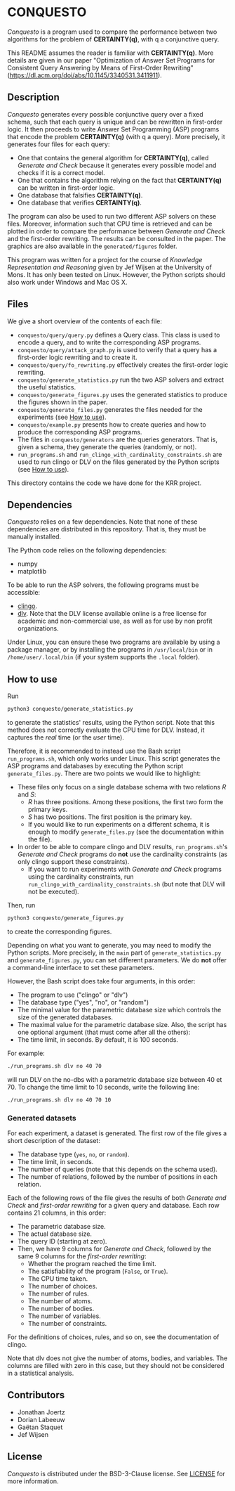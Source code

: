 # CONQUESTO
_Conquesto_ is a program used to compare the performance between two algorithms for the problem of __CERTAINTY(q)__, with q a conjunctive query.

This README assumes the reader is familiar with __CERTAINTY(q)__.
More details are given in our paper "Optimization of Answer Set Programs for Consistent Query Answering by Means of First-Order Rewriting" (https://dl.acm.org/doi/abs/10.1145/3340531.3411911).

## Description
_Conquesto_ generates every possible conjunctive query over a fixed schema, such that each query is unique and can be rewritten in first-order logic.
It then proceeds to write Answer Set Programming (ASP) programs that encode the problem __CERTAINTY(q)__ (with q a query).
More precisely, it generates four files for each query:
  * One that contains the general algorithm for __CERTAINTY(q)__, called _Generate and Check_ because it generates every possible model and checks if it is a correct model.
  * One that contains the algorithm relying on the fact that __CERTAINTY(q)__ can be written in first-order logic.
  * One database that falsifies __CERTAINTY(q)__.
  * One database that verifies __CERTAINTY(q)__.

The program can also be used to run two different ASP solvers on these files.
Moreover, information such that CPU time is retrieved and can be plotted in order to compare the performance between _Generate and Check_ and the first-order rewriting.
The results can be consulted in the paper.
The graphics are also available in the `generated/figures` folder.

This program was written for a project for the course of _Knowledge Representation and Reasoning_ given by Jef Wijsen at the University of Mons.
It has only been tested on Linux.
However, the Python scripts should also work under Windows and Mac OS X.

## Files
We give a short overview of the contents of each file:
  * `conquesto/query/query.py` defines a Query class. This class is used to encode a query, and to write the corresponding ASP programs.
  * `conquesto/query/attack_graph.py` is used to verify that a query has a first-order logic rewriting and to create it.
  * `conquesto/query/fo_rewriting.py` effectively creates the first-order logic rewriting.
  * `conquesto/generate_statistics.py` run the two ASP solvers and extract the useful statistics.
  * `conquesto/generate_figures.py` uses the generated statistics to produce the figures shown in the paper.
  * `conquesto/generate_files.py` generates the files needed for the experiments (see [How to use](<#how-to-use>)).
  * `conquesto/example.py` presents how to create queries and how to produce the corresponding ASP programs.
  * The files in `conquesto/generators` are the queries generators. That is, given a schema, they generate the queries (randomly, or not).
  * `run_programs.sh` and `run_clingo_with_cardinality_constraints.sh` are used to run clingo or DLV on the files generated by the Python scripts (see [How to use](<#how-to-use>)).

This directory contains the code we have done for the KRR project.

## Dependencies
_Conquesto_ relies on a few dependencies.
Note that none of these dependencies are distributed in this repository.
That is, they must be manually installed.

The Python code relies on the following dependencies:
  * numpy
  * matplotlib

To be able to run the ASP solvers, the following programs must be accessible:
  * [clingo](https://potassco.org/clingo/).
  * [dlv](http://www.dlvsystem.com/dlv/).
    Note that the DLV license available online is a free license for academic and non-commercial use, as well as for use by non profit organizations.

Under Linux, you can ensure these two programs are available by using a package manager, or by installing the programs in `/usr/local/bin` or in `/home/user/.local/bin` (if your system supports the `.local` folder).

## How to use
Run
```bash
python3 conquesto/generate_statistics.py
```
to generate the statistics' results, using the Python script.
Note that this method does not correctly evaluate the CPU time for DLV.
Instead, it captures the _real_ time (or the _user_ time).

Therefore, it is recommended to instead use the Bash script `run_programs.sh`, which only works under Linux.
This script generates the ASP programs and databases by executing the Python script `generate_files.py`.
There are two points we would like to highlight:
  * These files only focus on a single database schema with two relations _R_ and _S_:
    * _R_ has three positions. Among these positions, the first two form the primary keys.
    * _S_ has two positions. The first position is the primary key.
    * If you would like to run experiments on a different schema, it is enough to modify `generate_files.py` (see the documentation within the file).
  * In order to be able to compare clingo and DLV results, `run_programs.sh`'s _Generate and Check_ programs do __not__ use the cardinality constraints (as only clingo support these constraints).
    * If you want to run experiments with _Generate and Check_ programs using the cardinality constraints, run `run_clingo_with_cardinality_constraints.sh` (but note that DLV will not be executed).

Then, run
```bash
python3 conquesto/generate_figures.py
```
to create the corresponding figures.

Depending on what you want to generate, you may need to modify the Python scripts.
More precisely, in the `main` part of `generate_statistics.py` and `generate_figures.py`, you can set different parameters.
We do __not__ offer a command-line interface to set these parameters.

However, the Bash script does take four arguments, in this order:
  * The program to use ("clingo" or "dlv")
  * The database type ("yes", "no", or "random")
  * The minimal value for the parametric database size which controls the size of the generated databases.
  * The maximal value for the parametric database size.
Also, the script has one optional argument (that must come after all the others):
  * The time limit, in seconds. By default, it is 100 seconds.

For example:
```bash
./run_programs.sh dlv no 40 70
```
will run DLV on the no-dbs with a parametric database size between 40 et 70.
To change the time limit to 10 seconds, write the following line:
```bash
./run_programs.sh dlv no 40 70 10
```

### Generated datasets
For each experiment, a dataset is generated.
The first row of the file gives a short description of the dataset:
  * The database type (`yes`, `no`, or `random`).
  * The time limit, in seconds.
  * The number of queries (note that this depends on the schema used).
  * The number of relations, followed by the number of positions in each relation.

Each of the following rows of the file gives the results of both _Generate and Check_ and _first-order rewriting_ for a given query and database.
Each row contains 21 columns, in this order:
  * The parametric database size.
  * The actual database size.
  * The query ID (starting at zero).
  * Then, we have 9 columns for _Generate and Check_, followed by the same 9 columns for the _first-order rewriting_:
    * Whether the program reached the time limit.
    * The satisfiability of the program (`False`, or `True`).
    * The CPU time taken.
    * The number of choices.
    * The number of rules.
    * The number of atoms.
    * The number of bodies.
    * The number of variables.
    * The number of constraints.

For the definitions of choices, rules, and so on, see the documentation of clingo.

Note that dlv does not give the number of atoms, bodies, and variables.
The columns are filled with zero in this case, but they should not be considered in a statistical analysis.

## Contributors
  * Jonathan Joertz
  * Dorian Labeeuw
  * Gaëtan Staquet
  * Jef Wijsen

## License
_Conquesto_ is distributed under the BSD-3-Clause license.
See [LICENSE](LICENSE) for more information.

